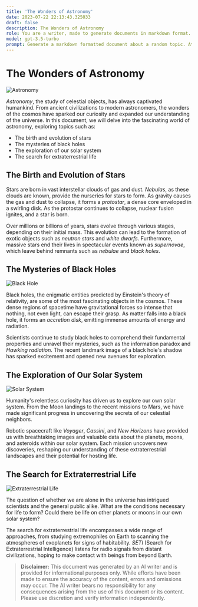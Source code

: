 ```yaml
---
title: 'The Wonders of Astronomy'
date: 2023-07-22 22:13:43.325033
draft: false
description: The Wonders of Astronomy
role: You are a writer, made to generate documents in markdown format. It is very important that all of the documents you generate are in valid markdown format.
model: gpt-3.5-turbo
prompt: Generate a markdown formatted document about a random topic. At the bottom, include a disclaimer explaining that the document was generated by you. The first line of the document should be the title. Make sure that the entire document is in proper markdown format, using a mix of various tags to make the document visually appealing.
---
```


# The Wonders of Astronomy

![Astronomy](https://images.unsplash.com/photo-1593642704247-7246a0a142f3)

*Astronomy*, the study of celestial objects, has always captivated humankind. From ancient civilizations to modern astronomers, the wonders of the cosmos have sparked our curiosity and expanded our understanding of the universe. In this document, we will delve into the fascinating world of astronomy, exploring topics such as:

- The birth and evolution of stars
- The mysteries of black holes
- The exploration of our solar system
- The search for extraterrestrial life

## The Birth and Evolution of Stars

Stars are born in vast interstellar clouds of gas and dust. *Nebulas*, as these clouds are known, provide the nurseries for stars to form. As gravity causes the gas and dust to collapse, it forms a *protostar*, a dense core enveloped in a swirling disk. As the protostar continues to collapse, nuclear fusion ignites, and a star is born.

Over millions or billions of years, stars evolve through various stages, depending on their initial mass. This evolution can lead to the formation of exotic objects such as *neutron stars* and *white dwarfs*. Furthermore, massive stars end their lives in spectacular events known as *supernovae*, which leave behind remnants such as *nebulae* and *black holes*.

## The Mysteries of Black Holes

![Black Hole](https://images.unsplash.com/photo-1563783078-934de7c183d1)

Black holes, the enigmatic entities predicted by Einstein's theory of relativity, are some of the most fascinating objects in the cosmos. These dense regions of spacetime have gravitational forces so intense that nothing, not even light, can escape their grasp. As matter falls into a black hole, it forms an *accretion disk*, emitting immense amounts of energy and radiation.

Scientists continue to study black holes to comprehend their fundamental properties and unravel their mysteries, such as the information paradox and *Hawking radiation*. The recent landmark image of a black hole's shadow has sparked excitement and opened new avenues for exploration.

## The Exploration of Our Solar System

![Solar System](https://images.unsplash.com/photo-1518367431101-1ebae555b3aa)

Humanity's relentless curiosity has driven us to explore our own solar system. From the Moon landings to the recent missions to Mars, we have made significant progress in uncovering the secrets of our celestial neighbors.

Robotic spacecraft like *Voyager*, *Cassini*, and *New Horizons* have provided us with breathtaking images and valuable data about the planets, moons, and asteroids within our solar system. Each mission uncovers new discoveries, reshaping our understanding of these extraterrestrial landscapes and their potential for hosting life.

## The Search for Extraterrestrial Life

![Extraterrestrial Life](https://images.unsplash.com/photo-1582137352391-b4f5f0226acd)

The question of whether we are alone in the universe has intrigued scientists and the general public alike. What are the conditions necessary for life to form? Could there be life on other planets or moons in our own solar system?

The search for extraterrestrial life encompasses a wide range of approaches, from studying extremophiles on Earth to scanning the atmospheres of exoplanets for signs of habitability. *SETI* (Search for Extraterrestrial Intelligence) listens for radio signals from distant civilizations, hoping to make contact with beings from beyond Earth.

> **Disclaimer:** This document was generated by an AI writer and is provided for informational purposes only. While efforts have been made to ensure the accuracy of the content, errors and omissions may occur. The AI writer bears no responsibility for any consequences arising from the use of this document or its content. Please use discretion and verify information independently.